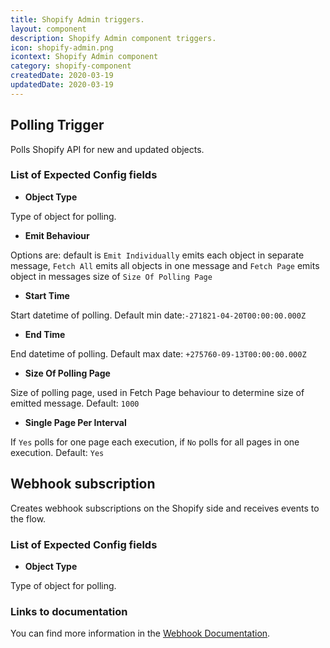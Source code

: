 ```yaml
---
title: Shopify Admin triggers.
layout: component
description: Shopify Admin component triggers.
icon: shopify-admin.png
icontext: Shopify Admin component
category: shopify-component
createdDate: 2020-03-19
updatedDate: 2020-03-19
---
```


## Polling Trigger

Polls Shopify API for new and updated objects.

### List of Expected Config fields

  * **Object Type**

  Type of object for polling.

  * **Emit Behaviour**

  Options are: default is `Emit Individually` emits each object in separate message, `Fetch All` emits all objects in one message and `Fetch Page` emits object in messages size of `Size Of Polling Page`

  * **Start Time**

Start datetime of polling. Default min date:`-271821-04-20T00:00:00.000Z`

  * **End Time**

End datetime of polling. Default max date: `+275760-09-13T00:00:00.000Z`

  * **Size Of Polling Page**

Size of polling page, used in Fetch Page behaviour to determine size of emitted message. Default: `1000`

  * **Single Page Per Interval**

If `Yes` polls for one page each execution, if `No` polls for all pages in one execution. Default: `Yes`

## Webhook subscription

Creates webhook subscriptions on the Shopify side and receives events to the flow.

### List of Expected Config fields

* **Object Type**

Type of object for polling.

### Links to documentation

You can find more information in the [Webhook Documentation](https://help.shopify.com/en/api/reference/events/webhook).
